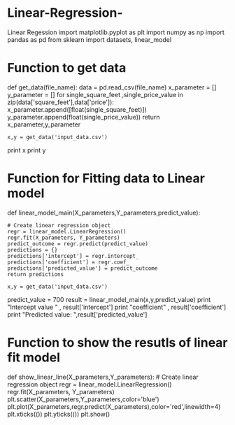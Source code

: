 # Linear-Regression-
Linear Regession 
import matplotlib.pyplot as plt
import numpy as np
import pandas as pd
from sklearn import datasets, linear_model 

# Function to get data
def get_data(file_name):
    data = pd.read_csv(file_name)
    x_parameter = []
    y_parameter = []
    for single_square_feet ,single_price_value in zip(data['square_feet'],data['price']):
        x_parameter.append([float(single_square_feet)])
        y_parameter.append(float(single_price_value))
    return x_parameter,y_parameter
    
    x,y = get_data('input_data.csv')
print x
print y

# Function for Fitting data to Linear model
def linear_model_main(X_parameters,Y_parameters,predict_value):
 
    # Create linear regression object
    regr = linear_model.LinearRegression()
    regr.fit(X_parameters, Y_parameters)
    predict_outcome = regr.predict(predict_value)
    predictions = {}
    predictions['intercept'] = regr.intercept_
    predictions['coefficient'] = regr.coef_
    predictions['predicted_value'] = predict_outcome
    return predictions
    
    x,y = get_data('input_data.csv')
predict_value = 700
result = linear_model_main(x,y,predict_value)
print "Intercept value " , result['intercept']
print "coefficient" , result['coefficient']
print "Predicted value: ",result['predicted_value']
# Function to show the resutls of linear fit model
def show_linear_line(X_parameters,Y_parameters):
    # Create linear regression object
    regr = linear_model.LinearRegression()
    regr.fit(X_parameters, Y_parameters)
    plt.scatter(X_parameters,Y_parameters,color='blue')
    plt.plot(X_parameters,regr.predict(X_parameters),color='red',linewidth=4)
    plt.xticks(())
    plt.yticks(())
    plt.show()
